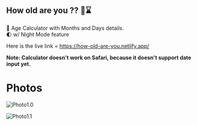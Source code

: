 ## How old are you ?? 🤔⌛

:older_man: Age Calculator with Months and Days details. <br />
:first_quarter_moon: w/ Night Mode feature <br />

Here is the live link = https://how-old-are-you.netlify.app/ 

**Note: Calculator doesn't work on Safari, because it doesn't support date input yet.**

# Photos

![Photo1.0](https://i.ibb.co/F6gTL12/photo1.png) <br />

![Photo1.1](https://i.ibb.co/Yj77rBX/imag2.png)



